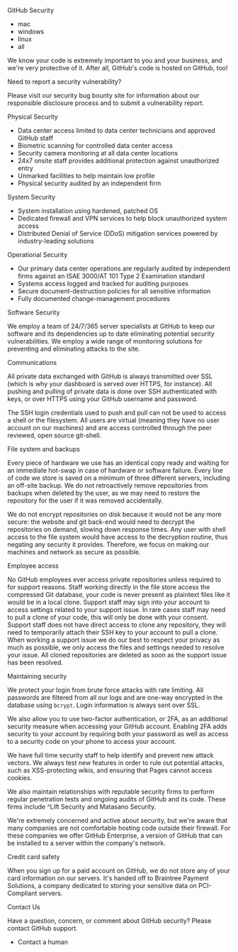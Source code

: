 GitHub Security

*   mac
*   windows
*   linux
*   all

We know your code is extremely important to you and your business, and we're very protective of it. After all, GitHub's code is hosted on GitHub, too!

Need to report a security vulnerability?

Please visit our security bug bounty site for information about our responsible disclosure process and to submit a vulnerability report.

Physical Security

*   Data center access limited to data center technicians and approved GitHub staff
*   Biometric scanning for controlled data center access
*   Security camera monitoring at all data center locations
*   24x7 onsite staff provides additional protection against unauthorized entry
*   Unmarked facilities to help maintain low profile
*   Physical security audited by an independent firm

System Security

*   System installation using hardened, patched OS
*   Dedicated firewall and VPN services to help block unauthorized system access
*   Distributed Denial of Service (DDoS) mitigation services powered by industry-leading solutions

Operational Security

*   Our primary data center operations are regularly audited by independent firms against an ISAE 3000/AT 101 Type 2 Examination standard
*   Systems access logged and tracked for auditing purposes
*   Secure document-destruction policies for all sensitive information
*   Fully documented change-management procedures

Software Security

We employ a team of 24/7/365 server specialists at GitHub to keep our software and its dependencies up to date eliminating potential security vulnerabilities. We employ a wide range of monitoring solutions for preventing and eliminating attacks to the site.

Communications

All private data exchanged with GitHub is always transmitted over SSL (which is why your dashboard is served over HTTPS, for instance). All pushing and pulling of private data is done over SSH authenticated with keys, or over HTTPS using your GitHub username and password.

The SSH login credentials used to push and pull can not be used to access a shell or the filesystem. All users are virtual (meaning they have no user account on our machines) and are access controlled through the peer reviewed, open source git-shell.

File system and backups

Every piece of hardware we use has an identical copy ready and waiting for an immediate hot-swap in case of hardware or software failure. Every line of code we store is saved on a minimum of three different servers, including an off-site backup. We do not retroactively remove repositories from backups when deleted by the user, as we may need to restore the repository for the user if it was removed accidentally.

We do not encrypt repositories on disk because it would not be any more secure: the website and git back-end would need to decrypt the repositories on demand, slowing down response times. Any user with shell access to the file system would have access to the decryption routine, thus negating any security it provides. Therefore, we focus on making our machines and network as secure as possible.

Employee access

No GitHub employees ever access private repositories unless required to for support reasons. Staff working directly in the file store access the compressed Git database, your code is never present as plaintext files like it would be in a local clone. Support staff may sign into your account to access settings related to your support issue. In rare cases staff may need to pull a clone of your code, this will only be done with your consent. Support staff does not have direct access to clone any repository, they will need to temporarily attach their SSH key to your account to pull a clone. When working a support issue we do our best to respect your privacy as much as possible, we only access the files and settings needed to resolve your issue. All cloned repositories are deleted as soon as the support issue has been resolved.

Maintaining security

We protect your login from brute force attacks with rate limiting. All passwords are filtered from all our logs and are one-way encrypted in the database using `bcrypt`. Login information is always sent over SSL.

We also allow you to use two-factor authentication, or 2FA, as an additional security measure when accessing your GitHub account. Enabling 2FA adds security to your account by requiring both your password as well as access to a security code on your phone to access your account.

We have full time security staff to help identify and prevent new attack vectors. We always test new features in order to rule out potential attacks, such as XSS-protecting wikis, and ensuring that Pages cannot access cookies.

We also maintain relationships with reputable security firms to perform regular penetration tests and ongoing audits of GitHub and its code. These firms include ^Lift Security and Matasano Security.

We're extremely concerned and active about security, but we're aware that many companies are not comfortable hosting code outside their firewall. For these companies we offer GitHub Enterprise, a version of GitHub that can be installed to a server within the company's network.

Credit card safety

When you sign up for a paid account on GitHub, we do not store any of your card information on our servers. It's handed off to Braintree Payment Solutions, a company dedicated to storing your sensitive data on PCI-Compliant servers.

Contact Us

Have a question, concern, or comment about GitHub security? Please contact GitHub support.

*   Contact a human